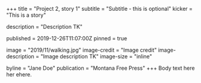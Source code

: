 +++
title = "Project 2, story 1"
subtitle = "Subtitle - this is optional"
kicker = "This is a story"

description = "Description TK"

published = 2019-12-26T11:07:00Z
pinned = true

image = "2019/11/walking.jpg"
image-credit = "Image credit"
image-description = "Image description TK"
image-size = "inline"

byline = "Jane Doe"
publication = "Montana Free Press"
+++
Body text here her ehere.
